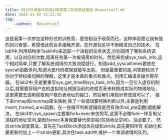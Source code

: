 ```yaml
---
title: 2023开源操作系统训练营第二阶段总结报告-Beavercat7.md
date: 2023-11-02 11:21:15
tag: 
    -author:  Beavercat7
---
```



这是我第一次参加这种形式的训练营，感觉相当于收获而已，这种体验更让我有强烈的兴奋感，希望借此机会多接触开源，在开源社区中不断精进自己的技术。
在lab1中,利用结构体TaskInfo来追踪一个进程的任务状态,分别调用了哪些系统调用，以及对应的次数,距离任务第一次被调用的时长，然后来完成sys_task_info,这个相对简单,只要了解系统调用的大致流程就行，知道add_syscalltimes要放在syscall函数体内,知道大致代码框架就能写出来。
但是最重要的是,问答题检测了你对于特权级切换的理解，这里才是本章的重点和难点。利用汇编语言操作寄存器。
在lab2中,先是要重写sys_get_time和sys_task_info,因为一旦引入虚存机制以后,就需要将用户态的虚拟地址根据当前的进程页表来转换成实际的物理地址，
这里需要去调用获取用户根页表地址的接口，然后解引用指针修改就可以了，
接下来mmap和munmap匿名映射,除了一些错误要特殊判断以外,主要是利用insert_framed_area函数，在一些循环判断逻辑段是否有效(find_pte函数)就能解决。
在lab3中,sys_spawn主要看fork+exec来仿照写,这里不必像fork一样复制父进程的地址空间,是因为exec本身就要替代原进程(包括地址空间)，没必要了。
然后stride调度算法，首先在TaskBlock添加优先级和stride,首先要把所有
初始化和要更新的加上一个stride更新,其次在task.add中,维护一个单调递增的队列。
